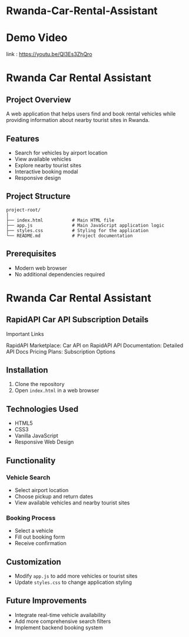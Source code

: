 # Rwanda-Car-Rental-Assistant

# Demo Video
link : https://youtu.be/Ql3Es3ZhQro
# Rwanda Car Rental Assistant

## Project Overview
A web application that helps users find and book rental vehicles while providing information about nearby tourist sites in Rwanda.

## Features
- Search for vehicles by airport location
- View available vehicles
- Explore nearby tourist sites
- Interactive booking modal
- Responsive design

## Project Structure
```
project-root/
│
├── index.html           # Main HTML file
├── app.js               # Main JavaScript application logic
├── styles.css           # Styling for the application
└── README.md            # Project documentation
```

## Prerequisites
- Modern web browser
- No additional dependencies required
# Rwanda Car Rental Assistant

## RapidAPI Car API Subscription Details
Important Links

RapidAPI Marketplace: Car API on RapidAPI
API Documentation: Detailed API Docs
Pricing Plans: Subscription Options

## Installation
1. Clone the repository
2. Open `index.html` in a web browser

## Technologies Used
- HTML5
- CSS3
- Vanilla JavaScript
- Responsive Web Design

## Functionality
### Vehicle Search
- Select airport location
- Choose pickup and return dates
- View available vehicles and nearby tourist sites

### Booking Process
- Select a vehicle
- Fill out booking form
- Receive confirmation

## Customization
- Modify `app.js` to add more vehicles or tourist sites
- Update `styles.css` to change application styling

## Future Improvements
- Integrate real-time vehicle availability
- Add more comprehensive search filters
- Implement backend booking system
